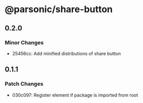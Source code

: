 # @parsonic/share-button

## 0.2.0

### Minor Changes

- 25456cc: Add minified distributions of share button

## 0.1.1

### Patch Changes

- 030c097: Register element if package is imported from root
